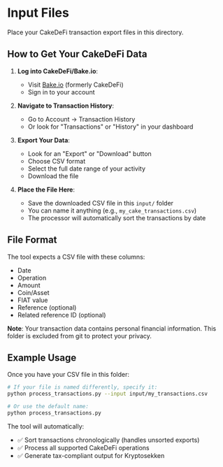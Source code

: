 # Input Files

Place your CakeDeFi transaction export files in this directory.

## How to Get Your CakeDeFi Data

1. **Log into CakeDeFi/Bake.io**:
   - Visit [Bake.io](https://app.bake.io) (formerly CakeDeFi)
   - Sign in to your account

2. **Navigate to Transaction History**:
   - Go to Account → Transaction History
   - Or look for "Transactions" or "History" in your dashboard

3. **Export Your Data**:
   - Look for an "Export" or "Download" button
   - Choose CSV format
   - Select the full date range of your activity
   - Download the file

4. **Place the File Here**:
   - Save the downloaded CSV file in this `input/` folder
   - You can name it anything (e.g., `my_cake_transactions.csv`)
   - The processor will automatically sort the transactions by date

## File Format

The tool expects a CSV file with these columns:
- Date
- Operation
- Amount
- Coin/Asset
- FIAT value
- Reference (optional)
- Related reference ID (optional)

**Note**: Your transaction data contains personal financial information. This folder is excluded from git to protect your privacy.

## Example Usage

Once you have your CSV file in this folder:

```bash
# If your file is named differently, specify it:
python process_transactions.py --input input/my_transactions.csv

# Or use the default name:
python process_transactions.py
```

The tool will automatically:
- ✅ Sort transactions chronologically (handles unsorted exports)
- ✅ Process all supported CakeDeFi operations
- ✅ Generate tax-compliant output for Kryptosekken